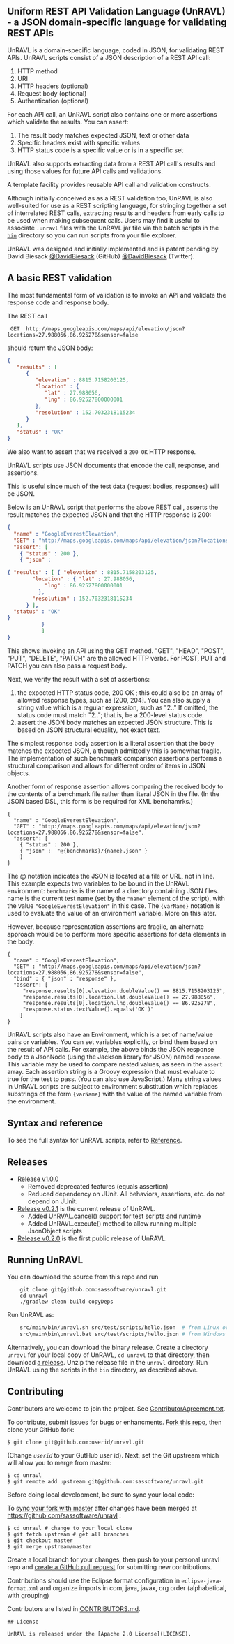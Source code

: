 ## Uniform REST API Validation Language (UnRAVL) - a JSON domain-specific language for validating REST APIs

UnRAVL is a domain-specific language, coded in JSON, for validating REST APIs.
UnRAVL scripts consist of a JSON description of a REST API call:

1. HTTP method
1. URI
1. HTTP headers (optional)
1. Request body (optional)
1. Authentication (optional)

For each API call, an UnRAVL script also contains one or more
assertions which validate the results. You can assert:

1. The result body matches expected JSON, text or other data
1. Specific headers exist with specific values
1. HTTP status code is a specific value or is in a specific set

UnRAVL also supports extracting data from a REST API call's results
and using those values for future API calls and validations.

A template facility provides reusable API call and validation constructs.

Although initially conceived as as a REST validation too, UnRAVL
is also well-suited for use as a REST scripting language, for
stringing together a set of interrelated REST calls, extracting
results and headers from early calls to be used when making
subsequent calls. Users may find it useful to associate `.unravl`
files with the UnRAVL jar file via the batch scripts in the
[`bin`](https://github.com/sassoftware/unravl/tree/master/bin) directory
so you can run scripts from your file explorer.

UnRAVL was designed and initially implemented and is patent pending by David Biesack [@DavidBiesack](https://github.com/DavidBiesack) (GitHub)
[@DavidBiesack](https://twitter.com/DavidBiesack) (Twitter).

## A basic REST validation

The most fundamental form of validation is to invoke an API and
validate the response code and response body.

The REST call
```
 GET  http://maps.googleapis.com/maps/api/elevation/json?locations=27.988056,86.925278&sensor=false
```
should return the JSON body:
```JSON
{
   "results" : [
      {
         "elevation" : 8815.7158203125,
         "location" : {
            "lat" : 27.988056,
            "lng" : 86.92527800000001
         },
         "resolution" : 152.7032318115234
      }
   ],
   "status" : "OK"
}
```

We also want to assert that we received a `200 OK` HTTP response.

UnRAVL scripts use JSON documents
that encode the call, response, and assertions.

This is useful since much of the test data (request bodies, responses)
will be JSON.

Below is an UnRAVL script that performs the above REST call, asserts
the result matches the expected JSON and that the HTTP response is 200:

```JSON
{
  "name" : "GoogleEverestElevation",
  "GET" : "http://maps.googleapis.com/maps/api/elevation/json?locations=27.988056,86.925278&sensor=false",
  "assert": [
    { "status" : 200 },
    { "json" :

{ "results" : [ { "elevation" : 8815.7158203125,
        "location" : { "lat" : 27.988056,
            "lng" : 86.92527800000001
          },
        "resolution" : 152.7032318115234
      } ],
  "status" : "OK"
}
           }
           ]
}
```

This shows invoking an API using the GET method. "GET", "HEAD", "POST", "PUT", "DELETE", "PATCH" are the allowed HTTP verbs. For POST, PUT and PATCH you can also pass a request body.

Next, we verify the result with a set of assertions:

1. the expected HTTP status code, 200 OK ; this could also be an array of allowed response types, such as [200, 204]. You can also supply a string value which is a regular expression, such as "2.." If omitted, the status code must match "2.."; that is, be a 200-level status code.
1. assert the JSON body matches an expected JSON structure. This is based on JSON structural equality, not exact text.

The simplest response body assertion is a literal assertion that the body matches the expected JSON,
although admittedly this is somewhat fragile.
The implementation of such benchmark comparison assertions  performs a structural comparison
and allows for different order of items in JSON objects.

Another form of response assertion allows comparing the received body to the contents of a benchmark file
rather than literal JSON in the file.
(In the JSON based DSL, this form is be required for XML benchamrks.)

```
{
  "name" : "GoogleEverestElevation",
  "GET" : "http://maps.googleapis.com/maps/api/elevation/json?locations=27.988056,86.925278&sensor=false",
  "assert": [
    { "status" : 200 },
    { "json" :  "@{benchmarks}/{name}.json" }
    ]
}
```

The @ notation indicates the JSON is located at a file or URL, not in line.
This example expects two variables to be bound in the UnRAVL environment:
`benchmarks` is the name of a directory containing JSON files.
name is the current test name (set by the `"name"` element of the script),
with the value `"GoogleEverestElevation"` in this case. The
`{varName}` notation is used to evaluate the value of an environment
variable. More on this later.

However, because representation assertions are fragile,
an alternate approach would be to perform more specific assertions for data elements in the body.

```
{
  "name" : "GoogleEverestElevation",
  "GET" : "http://maps.googleapis.com/maps/api/elevation/json?locations=27.988056,86.925278&sensor=false",
  "bind" : { "json" : "response" },
  "assert": [
     "response.results[0].elevation.doubleValue() == 8815.7158203125",
     "response.results[0].location.lat.doubleValue() == 27.988056",
     "response.results[0].location.lng.doubleValue() == 86.925278",
     "response.status.textValue().equals('OK')"
    ]
}
```

UnRAVL scripts also have an Environment, which is a set of name/value pairs or variables.
You can set variables explicitly, or bind them based on the result of API calls.
For example, the above binds the JSON response body to a JsonNode (using the Jackson
library for JSON) named `response`. This variable may be used to compare nested
values, as seen in the `assert` array. Each assertion string is a Groovy
expression that must evaluate to true for the test to pass.
(You can also use JavaScript.)
Many string values in UnRAVL scripts are subject to environment substitution
which replaces substrings of the form `{varName}` with the value
of the named variable from the environment.

## Syntax and reference

To see the full syntax for UnRAVL scripts, refer to [Reference](doc/Reference.md).

## Releases

* [Release v1.0.0](https://github.com/sassoftware/unravl/releases/tag/v1.0.0)
  * Removed deprecated features (equals assertion)
  * Reduced dependency on JUnit. All behaviors, assertions, etc. do not depend on JUnit.
* [Release v0.2.1](https://github.com/sassoftware/unravl/releases/tag/v0.2.1) is the current release of UnRAVL.
  * Added UnRVAL.cancel() support for test scripts and runtime
  * Added UnRAVL.execute() method to allow running multiple JsonObject scripts
* [Release v0.2.0](https://github.com/sassoftware/unravl/releases/tag/v0.2.0) is the first public release of UnRAVL.

## Running UnRAVL

You can download the source from this repo and run
```
    git clone git@github.com:sassoftware/unravl.git
    cd unravl
    ./gradlew clean build copyDeps
```
Run UnRAVL as:
```bash
    src/main/bin/unravl.sh src/test/scripts/hello.json  # from Linux or Mac OS X
    src\main\bin\unravl.bat src/test/scripts/hello.json # from Windows
```

Alternatively, you can download the binary release.
Create a directory `unravl` for your local copy of UnRAVL, `cd unravl` to that directory,
then download [a release](https://github.com/sassoftware/unravl/releases).
Unzip the release file in the `unravl` directory.
Run UnRAVL using the scripts in the `bin` directory, as described above.

## Contributing

Contributors are welcome to join the project.
See [ContributorAgreement.txt](ContributorAgreement.txt).

To contribute, submit issues for bugs or enhancments.
[Fork this repo](https://help.github.com/articles/fork-a-repo),
then clone your GitHub fork:

```
$ git clone git@github.com:userid/unravl.git
```

(Change *`userid`* to your GutHub user id). Next, set the Git upstream
which will allow you to merge from master:
```
$ cd unravl
$ git remote add upstream git@github.com:sassoftware/unravl.git
```

Before doing local development, be sure to sync your local code:

To [sync your fork with master](https://help.github.com/articles/syncing-a-fork/)
after changes have been merged at https://github.com/sassoftware/unravl :
```
$ cd unravl # change to your local clone
$ git fetch upstream # get all branches
$ git checkout master
$ git merge upstream/master
```

Create a local branch for your changes, then push to your personal unravl repo
and [create a GitHub pull request](https://help.github.com/articles/using-pull-requests/)
for submitting new contributions.

Contributions should use the Eclipse format configuration in `eclipse-java-format.xml`
and organize imports in com, java, javax, org order (alphabetical, with grouping)

Contributors are listed in [CONTRIBUTORS.md](CONTRIBUTORS.md).

```
## License

UnRAVL is released under the [Apache 2.0 License](LICENSE).
